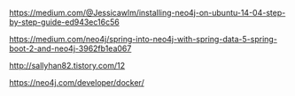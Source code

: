 




https://medium.com/@Jessicawlm/installing-neo4j-on-ubuntu-14-04-step-by-step-guide-ed943ec16c56

https://medium.com/neo4j/spring-into-neo4j-with-spring-data-5-spring-boot-2-and-neo4j-3962fb1ea067

http://sallyhan82.tistory.com/12

https://neo4j.com/developer/docker/
